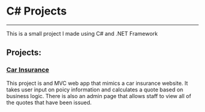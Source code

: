 # C# Projects
_________________________________________________________________
 This is a small project I made using C# and .NET Framework
 
 <h2>Projects:</h2> 

 <a href="https://github.com/doodstreet/Basic_Csharp_Programs/tree/main/Car_Insurance"><h3>Car Insurance</h3></a>
 
 <p>This project is and MVC web app that mimics a car insurance website. It takes user input on poicy information and calculates a quote based on business logic. There is also an admin page that allows staff to view all of the quotes that have been issued.</p>
